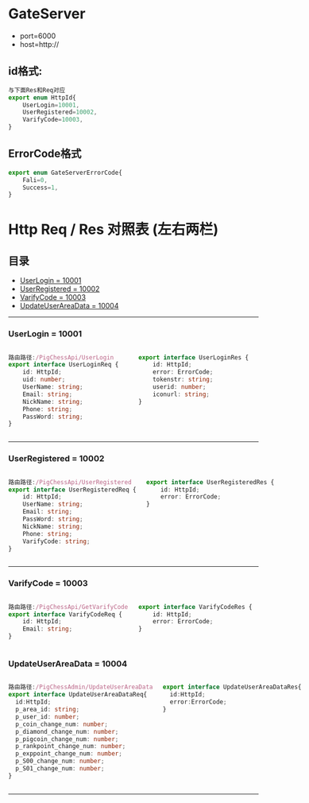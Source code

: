 # GateServer

* port=6000
* host=http://

## id格式:
```typescript
与下面Res和Req对应
export enum HttpId{
    UserLogin=10001,
    UserRegistered=10002,
    VarifyCode=10003,
}
```

## ErrorCode格式
```typescript
export enum GateServerErrorCode{
    Fali=0,
    Success=1,
}
```

# Http Req / Res 对照表 (左右两栏)

## 目录
- [UserLogin = 10001](#userlogin--10001)
- [UserRegistered = 10002](#userregistered--10002)
- [VarifyCode = 10003](#varifycode--10003)
- [UpdateUserAreaData = 10004](#updateuserareadata--10004)
---

### UserLogin = 10001

<div style="display:flex; gap:20px;">

  <div style="flex:1;">

  ```ts
  路由路径:/PigChessApi/UserLogin
  export interface UserLoginReq {
      id: HttpId;
      uid: number;
      UserName: string;
      Email: string;
      NickName: string;
      Phone: string;
      PassWord: string;
  }
  ```
  </div>

  <div style="flex:1;">

  ```ts
  export interface UserLoginRes {
      id: HttpId;
      error: ErrorCode;
      tokenstr: string;
      userid: number;
      iconurl: string;
  }
  ```
  </div>

</div>

---

### UserRegistered = 10002

<div style="display:flex; gap:20px;">

  <div style="flex:1;">

  ```ts
  路由路径:/PigChessApi/UserRegistered
  export interface UserRegisteredReq {
      id: HttpId;
      UserName: string;
      Email: string;
      PassWord: string;
      NickName: string;
      Phone: string;
      VarifyCode: string;
  }
  ```
  </div>

  <div style="flex:1;">

  ```ts
  export interface UserRegisteredRes {
      id: HttpId;
      error: ErrorCode;
  }
  ```
  </div>

</div>

---

### VarifyCode = 10003

<div style="display:flex; gap:20px;">

  <div style="flex:1;">

  ```ts
  路由路径:/PigChessApi/GetVarifyCode
  export interface VarifyCodeReq {
      id: HttpId;
      Email: string;
  }
  ```
  </div>

  <div style="flex:1;">

  ```ts
  export interface VarifyCodeRes {
      id: HttpId;
      error: ErrorCode;
  }
  ```
  </div>

</div>

### UpdateUserAreaData = 10004

<div style="display:flex; gap:20px;">

  <div style="flex:1;">

  ```ts
路由路径:/PigChessAdmin/UpdateUserAreaData
export interface UpdateUserAreaDataReq{
    id:HttpId;
    p_area_id: string;
    p_user_id: number;
    p_coin_change_num: number;
    p_diamond_change_num: number;
    p_pigcoin_change_num: number;
    p_rankpoint_change_num: number;
    p_exppoint_change_num: number;
    p_S00_change_num: number;
    p_S01_change_num: number;
}
  ```
  </div>

  <div style="flex:1;">

  ```ts
export interface UpdateUserAreaDataRes{
    id:HttpId;
    error:ErrorCode;
}
  ```
  </div>

</div>

---